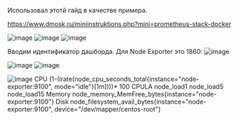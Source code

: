 Использовал этотй гайд в качестве примера. 

https://www.dmosk.ru/miniinstruktions.php?mini=prometheus-stack-docker


![image](https://github.com/user-attachments/assets/d6db79e9-5370-4305-b60d-06bdf9520edb)
![image](https://github.com/user-attachments/assets/ef33daf8-3327-4afe-a9c4-7350df1a2500)
![image](https://github.com/user-attachments/assets/0faf0717-5511-4ec6-951b-c128275c1c42)

Вводим идентификатор дашборда. Для Node Exporter это 1860:
![image](https://github.com/user-attachments/assets/fcd6b126-a2a0-4414-8d01-add0116a81bb)

![image](https://github.com/user-attachments/assets/a7403e4e-4796-4a50-86d9-fb500f4070aa)
![image](https://github.com/user-attachments/assets/0ecb3917-24af-4e5a-92b9-07283ee51ae3)


![image](https://github.com/user-attachments/assets/65b6c54b-0c7a-4ddd-b01b-03d526e8e5d2)
CPU
(1-(irate(node_cpu_seconds_total{instance="node-exporter:9100", mode="idle"}[1m])))* 100
CPULA
node_load1
node_load5
node_load15
Memory
node_memory_MemFree_bytes{instance="node-exporter:9100"}
Disk
node_filesystem_avail_bytes{instance="node-exporter:9100", device="/dev/mapper/centos-root"}
